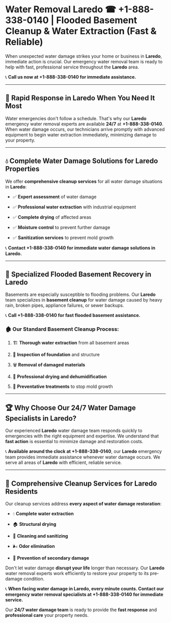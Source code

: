 # Water Removal Laredo ☎ +1-888-338-0140 | Flooded Basement Cleanup & Water Extraction (Fast & Reliable)

When unexpected water damage strikes your home or business in **Laredo**, immediate action is crucial. Our emergency water removal team is ready to help with fast, professional service throughout the **Laredo** area. 

📞 **Call us now at +1-888-338-0140 for immediate assistance.**
---
## 🚀 Rapid Response in Laredo When You Need It Most
Water emergencies don't follow a schedule. That's why our **Laredo** emergency water removal experts are available **24/7** at **+1-888-338-0140**. When water damage occurs, our technicians arrive promptly with advanced equipment to begin water extraction immediately, minimizing damage to your property.
---
## 💧 Complete Water Damage Solutions for Laredo Properties
We offer **comprehensive cleanup services** for all water damage situations in **Laredo**:
- ✅ **Expert assessment** of water damage  
- ✅ **Professional water extraction** with industrial equipment  
- ✅ **Complete drying** of affected areas  
- ✅ **Moisture control** to prevent further damage  
- ✅ **Sanitization services** to prevent mold growth  
📞 **Contact +1-888-338-0140 for immediate water damage solutions in Laredo.**
---
## 🌊 Specialized Flooded Basement Recovery in Laredo
Basements are especially susceptible to flooding problems. Our **Laredo** team specializes in **basement cleanup** for water damage caused by heavy rain, broken pipes, appliance failures, or sewer backups. 
📞 **Call +1-888-338-0140 for fast flooded basement assistance.**
### 🏚️ Our Standard Basement Cleanup Process:
1. 🏗️ **Thorough water extraction** from all basement areas  
2. 🔎 **Inspection of foundation** and structure  
3. 🗑️ **Removal of damaged materials**  
4. 💨 **Professional drying and dehumidification**  
5. 🚫 **Preventative treatments** to stop mold growth  
---
## 🏆 Why Choose Our 24/7 Water Damage Specialists in Laredo?
Our experienced **Laredo** water damage team responds quickly to emergencies with the right equipment and expertise. We understand that **fast action** is essential to minimize damage and restoration costs.
📞 **Available around the clock at +1-888-338-0140**, our **Laredo** emergency team provides immediate assistance whenever water damage occurs. We serve all areas of **Laredo** with efficient, reliable service.
---
## 🧹 Comprehensive Cleanup Services for Laredo Residents
Our cleanup services address **every aspect of water damage restoration**:
- 💧 **Complete water extraction**  
- 🏠 **Structural drying**  
- 🧼 **Cleaning and sanitizing**  
- 🌬️ **Odor elimination**  
- 🚫 **Prevention of secondary damage**  
Don't let water damage **disrupt your life** longer than necessary. Our **Laredo** water removal experts work efficiently to restore your property to its pre-damage condition.
📞 **When facing water damage in Laredo, every minute counts. Contact our emergency water removal specialists at +1-888-338-0140 for immediate service.**
Our **24/7 water damage team** is ready to provide the **fast response** and **professional care** your property needs.
